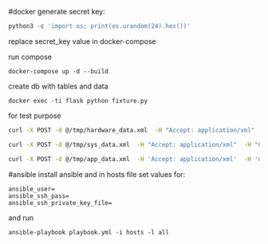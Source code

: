 #docker
generate secret key:
```python
python3 -c 'import os; print(os.urandom(24).hex())'
```

replace secret_key value in docker-compose

run compose
```docker
docker-compose up -d --build
```

create db with tables and data
```docker
docker exec -ti flask python fixture.py
```

for test purpose
```bash
curl -X POST -d @/tmp/hardware_data.xml  -H "Accept: application/xml"  -H "Content-Type: application/xml" http://127.0.0.1:5000/api/hardware?ip_addr=$(ipconfig getifaddr en0)

curl -X POST -d @/tmp/sys_data.xml  -H "Accept: application/xml"  -H "Content-Type: application/xml" "http://127.0.0.1:5000/api/system?serialnumber=$(system_profiler SPHardwareDataType | awk '/Serial/ {print $4}')&userlist=$(dscl . list /Users | grep -vE '_|root|root8|admin|nobody|daemon|Guest')"

curl -X POST -d @/tmp/app_data.xml  -H 'Accept: application/xml'  -H 'Content-Type: application/xml' http://127.0.0.1:5000/api/applications?serialnumber=$(system_profiler SPHardwareDataType | awk '/Serial/ {print $4}')
```

#ansible
install ansible and in hosts file set values for:
```
ansible_user=
ansible_ssh_pass=
ansible_ssh_private_key_file=
```
and run 
```
ansible-playbook playbook.yml -i hosts -l all
```
